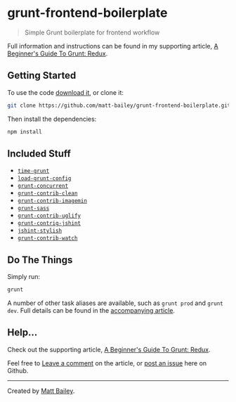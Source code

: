 # grunt-frontend-boilerplate

> Simple Grunt boilerplate for frontend workflow

Full information and instructions can be found in my supporting article, [A Beginner's Guide To Grunt: Redux](http://mattbailey.io/a-beginners-guide-to-grunt-redux/).

## Getting Started

To use the code [download it](https://github.com/matt-bailey/grunt-frontend-boilerplate/archive/master.zip), or clone it:

```bash
git clone https://github.com/matt-bailey/grunt-frontend-boilerplate.git
```

Then install the dependencies:

```bash
npm install
```

## Included Stuff

- [`time-grunt`](https://github.com/sindresorhus/time-grunt)
- [`load-grunt-config`](https://github.com/firstandthird/load-grunt-config)
- [`grunt-concurrent`](https://github.com/sindresorhus/grunt-concurrent)
- [`grunt-contrib-clean`](https://github.com/gruntjs/grunt-contrib-clean)
- [`grunt-contrib-imagemin`](https://github.com/gruntjs/grunt-contrib-imagemin)
- [`grunt-sass`](https://github.com/sindresorhus/grunt-sass)
- [`grunt-contrib-uglify`](https://github.com/gruntjs/grunt-contrib-uglify)
- [`grunt-contrig-jshint`](https://github.com/gruntjs/grunt-contrib-jshint)
- [`jshint-stylish`](https://github.com/sindresorhus/jshint-stylish)
- [`grunt-contrib-watch`](https://github.com/gruntjs/grunt-contrib-watch)

## Do The Things

Simply run:

```bash
grunt
```

A number of other task aliases are available, such as `grunt prod` and `grunt dev`. Full details can be found in the [accompanying article](http://mattbailey.io/a-beginners-guide-to-grunt-redux/).

## Help...

Check out the supporting article, [A Beginner's Guide To Grunt: Redux](http://mattbailey.io/a-beginners-guide-to-grunt-redux/).

Feel free to [Leave a comment](http://mattbailey.io/a-beginners-guide-to-grunt-redux/) on the article, or [post an issue](https://github.com/matt-bailey/grunt-frontend-boilerplate/issues) here on Github.

---

Created by [Matt Bailey](http://mattbailey.io/).

